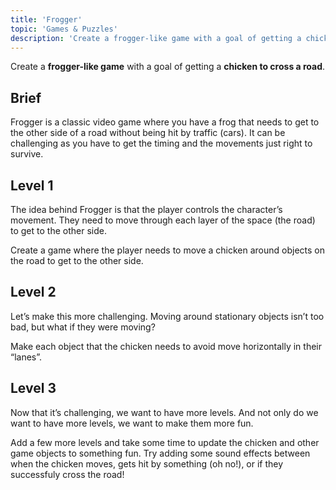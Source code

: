 ```yaml
---
title: 'Frogger'
topic: 'Games & Puzzles'
description: 'Create a frogger-like game with a goal of getting a chicken to cross a road.'
---
```

Create a <strong className="color-blue">frogger-like game</strong> with a goal of getting a <strong className="color-purple">chicken to cross a road</strong>.

## Brief

Frogger is a classic video game where you have a frog that needs to get to the other side of a road without being hit by traffic (cars). It can be challenging as you have to get the timing and the movements just right to survive.

## Level 1

The idea behind Frogger is that the player controls the character’s movement. They need to move through each layer of the space (the road) to get to the other side.

Create a game where the player needs to move a chicken around objects on the road to get to the other side.

## Level 2

Let’s make this more challenging. Moving around stationary objects isn’t too bad, but what if they were moving?

Make each object that the chicken needs to avoid move horizontally in their “lanes”.

## Level 3

Now that it’s challenging, we want to have more levels. And not only do we want to have more levels, we want to make them more fun.

Add a few more levels and take some time to update the chicken and other game objects to something fun. Try adding some sound effects between when the chicken moves, gets hit by something (oh no!), or if they successfuly cross the road!


